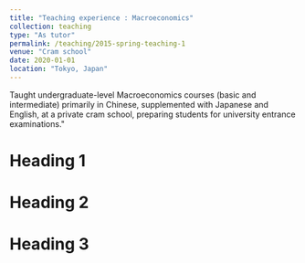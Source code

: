 ```yaml
---
title: "Teaching experience : Macroeconomics"
collection: teaching
type: "As tutor"
permalink: /teaching/2015-spring-teaching-1
venue: "Cram school"
date: 2020-01-01
location: "Tokyo, Japan"
---
```


Taught undergraduate-level Macroeconomics courses (basic and intermediate) primarily in Chinese, supplemented with Japanese and English, at a private cram school, preparing students for university entrance examinations."

Heading 1
======

Heading 2
======

Heading 3
======
